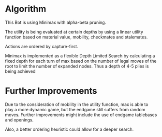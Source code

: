 # Algorithm
This Bot is using Minimax with alpha-beta pruning.

The utility is being evaluated at certain depths by using a linear utility function based on material value, mobility, checkmates and stalemates.

Actions are ordered by capture-first.

Minimax is implemented as a flexible Depth Limited Search by calculating a fixed depth for each turn of max based on the number of legal moves of the root to limit the number of expanded nodes. Thus a depth of 4-5 plies is being achieved 

# Further Improvements
Due to the consideration of mobility in the utility function, max is able to play a more dynamic game, but the endgame still suffers from random moves. Further improvements might include the use of endgame tablebases and openings.

Also, a better ordering heuristic could allow for a deeper search.
